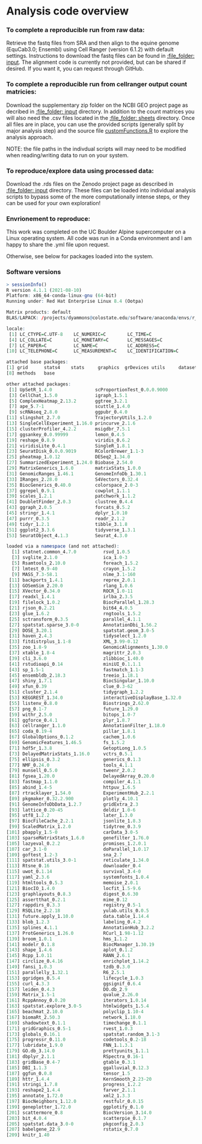 # Analysis code overview
### To complete a reproducible run from raw data:
Retrieve the fastq files from SRA and then align to the equine genome (EquCab3.0; Ensembl) using Cell Ranger (version 6.1.2) with default settings. 
Instructions to download the fastq files can be found in [:file\_folder: input](/input). 
The alignment code is currently not provided, but can be shared if desired. If you want it, you can request through GitHub.

### To complete a reproducible run from cellranger output count matricies:
Download the supplementary zip folder on the NCBI GEO project page as decribed in [:file\_folder: input](/input) directory.
In addition to the count matrices you will also need the .csv files located in the [:file\_folder: sheets](/input/sheets) directory.
Once all files are in place, you can use the provided scripts (generally split by major analysis step) and the source file [customFunctions.R](/analysis/customFunctions.R) to explore the analysis approach.

NOTE: the file paths in the indivdual scripts will may need to be modified when reading/writing data to run on your system.

### To reproduce/explore data using processed data:
Download the .rds files on the Zenodo project page as described in [:file\_folder: input](/input) directory.
These files can be loaded into individual analysis scripts to bypass some of the more computationally intense steps, or they can be used for your own exploration!

### Envrionement to reproduce:
This work was completed on the UC Boulder Alpine supercomputer on a Linux operating system. All code was run in a Conda environment and I am happy to share the .yml file upon request.

Otherwise, see below for packages loaded into the system.
### Software versions
```r
> sessionInfo()
R version 4.1.1 (2021-08-10)
Platform: x86_64-conda-linux-gnu (64-bit)
Running under: Red Hat Enterprise Linux 8.4 (Ootpa)

Matrix products: default
BLAS/LAPACK: /projects/dyammons@colostate.edu/software/anaconda/envs/r_env/lib/libopenblasp-r0.3.18.so

locale:
 [1] LC_CTYPE=C.UTF-8    LC_NUMERIC=C        LC_TIME=C          
 [4] LC_COLLATE=C        LC_MONETARY=C       LC_MESSAGES=C      
 [7] LC_PAPER=C          LC_NAME=C           LC_ADDRESS=C       
[10] LC_TELEPHONE=C      LC_MEASUREMENT=C    LC_IDENTIFICATION=C

attached base packages:
[1] grid      stats4    stats     graphics  grDevices utils     datasets 
[8] methods   base     

other attached packages:
 [1] UpSetR_1.4.0                scProportionTest_0.0.0.9000
 [3] CellChat_1.5.0              igraph_1.5.1               
 [5] ComplexHeatmap_2.13.2       ggtree_3.2.1               
 [7] ape_5.7-1                   scuttle_1.4.0              
 [9] scRNAseq_2.8.0              ggpubr_0.4.0               
[11] slingshot_2.7.0             TrajectoryUtils_1.2.0      
[13] SingleCellExperiment_1.16.0 princurve_2.1.6            
[15] clusterProfiler_4.2.2       msigdbr_7.5.1              
[17] ggsankey_0.0.99999          lemon_0.4.5                
[19] reshape_0.8.9               viridis_0.6.2              
[21] viridisLite_0.4.1           SingleR_1.8.1              
[23] SeuratDisk_0.0.0.9019       RColorBrewer_1.1-3         
[25] pheatmap_1.0.12             DESeq2_1.34.0              
[27] SummarizedExperiment_1.24.0 Biobase_2.54.0             
[29] MatrixGenerics_1.6.0        matrixStats_1.0.0          
[31] GenomicRanges_1.46.1        GenomeInfoDb_1.30.1        
[33] IRanges_2.28.0              S4Vectors_0.32.4           
[35] BiocGenerics_0.40.0         colorspace_2.0-3           
[37] ggrepel_0.9.1               cowplot_1.1.1              
[39] scales_1.2.1                patchwork_1.1.2            
[41] DoubletFinder_2.0.3         clustree_0.4.4             
[43] ggraph_2.0.5                forcats_0.5.2              
[45] stringr_1.4.1               dplyr_1.0.10               
[47] purrr_0.3.5                 readr_2.1.2                
[49] tidyr_1.2.1                 tibble_3.1.8               
[51] ggplot2_3.3.6               tidyverse_1.3.1            
[53] SeuratObject_4.1.3          Seurat_4.3.0               

loaded via a namespace (and not attached):
  [1] statnet.common_4.7.0          rsvd_1.0.5                   
  [3] svglite_2.1.0                 ica_1.0-3                    
  [5] Rsamtools_2.10.0              foreach_1.5.2                
  [7] lmtest_0.9-40                 crayon_1.5.2                 
  [9] MASS_7.3-58.1                 nlme_3.1-160                 
 [11] backports_1.4.1               reprex_2.0.1                 
 [13] GOSemSim_2.20.0               rlang_1.0.6                  
 [15] XVector_0.34.0                ROCR_1.0-11                  
 [17] readxl_1.4.1                  irlba_2.3.5                  
 [19] filelock_1.0.2                BiocParallel_1.28.3          
 [21] rjson_0.2.21                  bit64_4.0.5                  
 [23] glue_1.6.2                    rngtools_1.5.2               
 [25] sctransform_0.3.5             parallel_4.1.1               
 [27] spatstat.sparse_3.0-0         AnnotationDbi_1.56.2         
 [29] DOSE_3.20.1                   spatstat.geom_3.0-5          
 [31] haven_2.4.3                   tidyselect_1.2.0             
 [33] fitdistrplus_1.1-8            XML_3.99-0.12                
 [35] zoo_1.8-9                     GenomicAlignments_1.30.0     
 [37] xtable_1.8-4                  magrittr_2.0.3               
 [39] cli_3.6.0                     zlibbioc_1.40.0              
 [41] rstudioapi_0.14               miniUI_0.1.1.1               
 [43] sp_1.5-1                      fastmatch_1.1-3              
 [45] ensembldb_2.18.3              treeio_1.18.1                
 [47] shiny_1.7.1                   BiocSingular_1.10.0          
 [49] xfun_0.39                     clue_0.3-62                  
 [51] cluster_2.1.4                 tidygraph_1.2.2              
 [53] KEGGREST_1.34.0               interactiveDisplayBase_1.32.0
 [55] listenv_0.8.0                 Biostrings_2.62.0            
 [57] png_0.1-7                     future_1.29.0                
 [59] withr_2.5.0                   bitops_1.0-7                 
 [61] ggforce_0.4.1                 plyr_1.8.7                   
 [63] cellranger_1.1.0              AnnotationFilter_1.18.0      
 [65] coda_0.19-4                   pillar_1.8.1                 
 [67] GlobalOptions_0.1.2           cachem_1.0.6                 
 [69] GenomicFeatures_1.46.5        fs_1.5.2                     
 [71] hdf5r_1.3.8                   GetoptLong_1.0.5             
 [73] DelayedMatrixStats_1.16.0     vctrs_0.5.1                  
 [75] ellipsis_0.3.2                generics_0.1.3               
 [77] NMF_0.24.0                    tools_4.1.1                  
 [79] munsell_0.5.0                 tweenr_2.0.2                 
 [81] fgsea_1.20.0                  DelayedArray_0.20.0          
 [83] fastmap_1.1.0                 compiler_4.1.1               
 [85] abind_1.4-5                   httpuv_1.6.5                 
 [87] rtracklayer_1.54.0            ExperimentHub_2.2.1          
 [89] pkgmaker_0.32.2.900           plotly_4.10.1                
 [91] GenomeInfoDbData_1.2.7        gridExtra_2.3                
 [93] lattice_0.20-45               deldir_1.0-6                 
 [95] utf8_1.2.2                    later_1.3.0                  
 [97] BiocFileCache_2.2.1           jsonlite_1.8.3               
 [99] ScaledMatrix_1.2.0            tidytree_0.3.9               
[101] pbapply_1.5-0                 carData_3.0-5                
[103] sparseMatrixStats_1.6.0       genefilter_1.76.0            
[105] lazyeval_0.2.2                promises_1.2.0.1             
[107] car_3.1-0                     doParallel_1.0.17            
[109] goftest_1.2-3                 sna_2.7                      
[111] spatstat.utils_3.0-1          reticulate_1.34.0            
[113] Rtsne_0.16                    downloader_0.4               
[115] uwot_0.1.14                   survival_3.4-0               
[117] yaml_2.3.6                    systemfonts_1.0.4            
[119] htmltools_0.5.3               memoise_2.0.1                
[121] BiocIO_1.4.0                  locfit_1.5-9.6               
[123] graphlayouts_0.8.3            digest_0.6.30                
[125] assertthat_0.2.1              mime_0.12                    
[127] rappdirs_0.3.3                registry_0.5-1               
[129] RSQLite_2.2.18                yulab.utils_0.0.5            
[131] future.apply_1.10.0           data.table_1.14.4            
[133] blob_1.2.3                    labeling_0.4.2               
[135] splines_4.1.1                 AnnotationHub_3.2.2          
[137] ProtGenerics_1.26.0           RCurl_1.98-1.12              
[139] broom_1.0.1                   hms_1.1.2                    
[141] modelr_0.1.8                  BiocManager_1.30.19          
[143] shape_1.4.6                   aplot_0.1.2                  
[145] Rcpp_1.0.11                   RANN_2.6.1                   
[147] circlize_0.4.16               enrichplot_1.14.2            
[149] fansi_1.0.3                   tzdb_0.3.0                   
[151] parallelly_1.32.1             R6_2.5.1                     
[153] ggridges_0.5.4                lifecycle_1.0.3              
[155] curl_4.3.3                    ggsignif_0.6.4               
[157] leiden_0.4.3                  DO.db_2.9                    
[159] Matrix_1.5-1                  qvalue_2.26.0                
[161] RcppAnnoy_0.0.20              iterators_1.0.14             
[163] spatstat.explore_3.0-5        htmlwidgets_1.5.4            
[165] beachmat_2.10.0               polyclip_1.10-4              
[167] biomaRt_2.50.3                network_1.18.0               
[169] shadowtext_0.1.1              timechange_0.1.1             
[171] gridGraphics_0.5-1            rvest_1.0.3                  
[173] globals_0.16.1                spatstat.random_3.1-3        
[175] progressr_0.11.0              codetools_0.2-18             
[177] lubridate_1.9.0               FNN_1.1.3.1                  
[179] GO.db_3.14.0                  prettyunits_1.1.1            
[181] dbplyr_2.1.1                  RSpectra_0.16-1              
[183] gridBase_0.4-7                gtable_0.3.1                 
[185] DBI_1.1.3                     ggalluvial_0.12.3            
[187] ggfun_0.0.8                   tensor_1.5                   
[189] httr_1.4.4                    KernSmooth_2.23-20           
[191] stringi_1.7.8                 progress_1.2.2               
[193] reshape2_1.4.4                farver_2.1.1                 
[195] annotate_1.72.0               xml2_1.3.3                   
[197] BiocNeighbors_1.12.0          restfulr_0.0.15              
[199] geneplotter_1.72.0            ggplotify_0.1.0              
[201] scattermore_0.8               BiocVersion_3.14.0           
[203] bit_4.0.4                     scatterpie_0.1.7             
[205] spatstat.data_3.0-0           pkgconfig_2.0.3              
[207] babelgene_22.9                rstatix_0.7.0                
[209] knitr_1.40    
```
